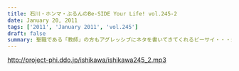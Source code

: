 ```yaml
---
title: 石川・ホンマ・ぶるんのBe-SIDE Your Life! vol.245-2
date: January 20, 2011
tags: ['2011', 'January 2011', 'vol.245']
draft: false
summary: 聖職である「教師」の方もアグレッシブにネタを書いてきてくれるビーサイ・・・生徒達に知られたらこりゃ大変です。NAMAE
---
```


http://project-phi.ddo.jp/ishikawa/ishikawa245_2.mp3